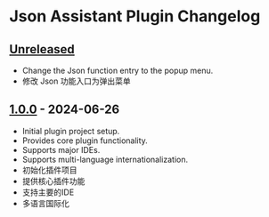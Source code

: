 # Json Assistant Plugin Changelog

## [Unreleased]
- Change the Json function entry to the popup menu.
- 修改 Json 功能入口为弹出菜单


## [1.0.0] - 2024-06-26

- Initial plugin project setup.
- Provides core plugin functionality.
- Supports major IDEs.
- Supports multi-language internationalization.
- 初始化插件项目
- 提供核心插件功能
- 支持主要的IDE
- 多语言国际化

[Unreleased]: https://github.com/MemoryZy/Json-Assistant/compare/v1.0.0...HEAD
[1.0.0]: https://github.com/MemoryZy/Json-Assistant/commits/v1.0.0